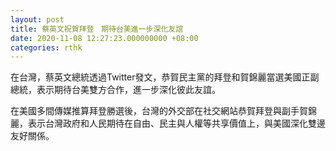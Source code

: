 ```yaml
---
layout: post
title: 蔡英文祝賀拜登　期待台美進一步深化友誼
date: 2020-11-08 12:27:23.000000000 +08:00
categories: rthk
---
```


在台灣，蔡英文總統透過Twitter發文，恭賀民主黨的拜登和賀錦麗當選美國正副總統，表示期待台美雙方合作，進一步深化彼此友誼。

在美國多間傳媒推算拜登勝選後，台灣的外交部在社交網站恭賀拜登與副手賀錦麗，表示台灣政府和人民期待在自由、民主與人權等共享價值上，與美國深化雙邊友好關係。
